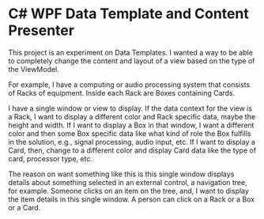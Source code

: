 C# WPF Data Template and Content Presenter
======================

This project is an experiment on Data Templates.  I wanted a way to be able to completely change the content and layout of a view based on the type of the ViewModel.

For example, I have a computing or audio processing system that consists of Racks of equipment.  Inside each Rack are Boxes containing Cards.

I have a single window or view to display.  If the data context for the view is a Rack, I want to display a different color and Rack specific data, maybe the height and width.  If I want to display a Box in that window, I want a different color and then some Box specific data like what kind of role the Box fulfills in the solution, e.g., signal processing, audio input, etc.  If I want to display a Card, then, change to a different color and display Card data like the type of card, processor type, etc.

The reason on want something like this is this single window displays details about something selected in an external control, a navigation tree, for example.  Someone clicks on an item on the tree, and, I want to display the item details in this single window.  A person can click on a Rack or a Box or a Card.

